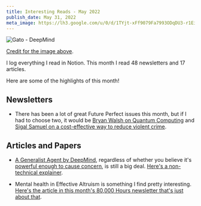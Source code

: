 ```yaml
---
title: Interesting Reads - May 2022
publish_date: May 31, 2022
meta_image: https://lh3.google.com/u/0/d/1TYjt-xFf9079Fa7993ODqDU3-r1Ei_3T=w2880-h1528-iv1
---
```


![Gato - DeepMind](https://lh3.google.com/u/0/d/1TYjt-xFf9079Fa7993ODqDU3-r1Ei_3T=w2880-h1528-iv1)

[Credit for the image above](https://storage.googleapis.com/deepmind-media/A%20Generalist%20Agent/Generalist%20Agent.pdf).

I log everything I read in Notion. This month I read 48 newsletters and 17 articles.

Here are some of the highlights of this month!

## Newsletters

- There has been a lot of great Future Perfect issues this month, but if I had to choose two, it would be [Bryan Walsh on Quantum Computing](https://link.vox.com/view/60fc3142c9f14776313e8c4agiqh3.xdx/2830b1d1) and [Sigal Samuel on a cost-effective way to reduce violent crime](https://link.vox.com/view/60fc3142c9f14776313e8c4agke9r.y02/5d506daa).

## Articles and Papers

- [A Generalist Agent by DeepMind](https://storage.googleapis.com/deepmind-media/A%20Generalist%20Agent/Generalist%20Agent.pdf), regardless of whether you believe it's [powerful enough to cause concern](https://www.lesswrong.com/posts/TwfWTLhQZgy2oFwK3), is still a big deal. [Here's a non-technical explainer](https://forum.effectivealtruism.org/posts/4m69jEBWxrqnjyuZp/deepmind-s-generalist-ai-gato-a-non-technical-explainer).

- Mental health in Effective Altruism is something I find pretty interesting. [Here's the article in this month's 80,000 Hours newsletter that's just about that](https://80000hours.org/2022/04/imposter-syndrome/).
